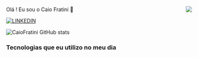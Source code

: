 ### <img align="right"   src="https://i.pinimg.com/564x/c8/02/08/c802084a23b11f3f8d77fecd6f78f38e.jpg"/>
Olá ! Eu sou o Caio Fratini 🤙

[![LINKEDIN](https://img.shields.io/badge/LinkedIn-0077B5?style=for-the-badge&logo=linkedin&logoColor=white)](https://www.linkedin.com/in/caio-fratini/)


![CaioFratini GitHub stats](https://github-readme-stats.vercel.app/api?username=CaioFratini&show_icons=true&theme=tokyonight)



### Tecnologias que eu utilizo no meu dia 

